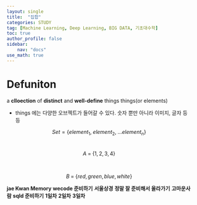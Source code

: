 ```yaml
---
layout: single
title:  "집합"
categories: STUDY
tag: [Machine Learning, Deep Learning, BIG DATA, 기초대수학]
toc: true
author_profile: false
sidebar:
    nav: "docs"
use_math: true
---
```


# Defuniton
a **clloection** of **distinct**  and **well-define** things things(or elements)

- things 에는 다양한 오브젝트가 들어갈 수 있다. 숫자 뿐만 아니라 이미지, 글자 등등

$$
Set = {\{element_1,\;element_2,\;...element_n}\}
$$
<br/>

$$
 A\;=\;{\{1,2,3,4}\}
$$

<br/>

$$
B\;=\;{\{red,green,blue,white}\}
$$

**jae Kwan Memory**
**wecode 준비하기**
**서울상경**
**정말 잘 준비해서 올라가기**
**고마운사람**
**sqld 준비하기**
**1일차**
**2일차**
**3일차**
